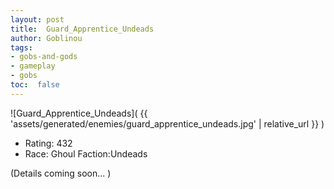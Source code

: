 ```yaml
---
layout: post
title:  Guard_Apprentice_Undeads
author: Goblinou
tags:
- gobs-and-gods
- gameplay
- gobs
toc:  false
---
```


![Guard_Apprentice_Undeads]( {{ 'assets/generated/enemies/guard_apprentice_undeads.jpg' | relative_url }} )
- Rating: 432
- Race: Ghoul  Faction:Undeads

(Details coming soon... )